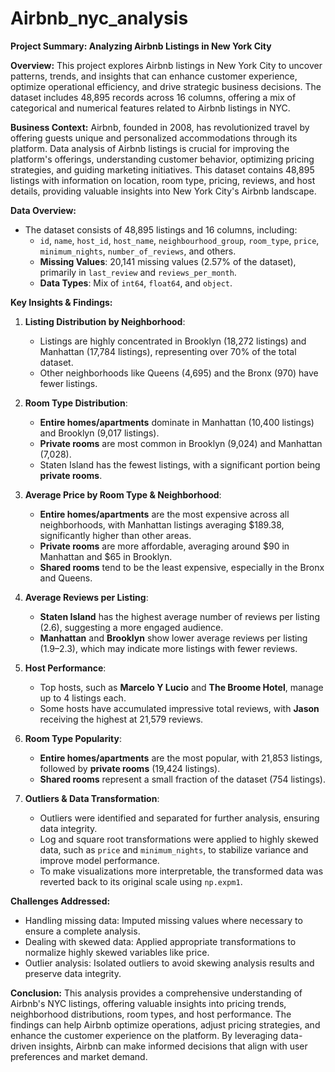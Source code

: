 # Airbnb_nyc_analysis

**Project Summary: Analyzing Airbnb Listings in New York City**

**Overview:**
This project explores Airbnb listings in New York City to uncover patterns, trends, and insights that can enhance customer experience, optimize operational efficiency, and drive strategic business decisions. The dataset includes 48,895 records across 16 columns, offering a mix of categorical and numerical features related to Airbnb listings in NYC.

**Business Context:**
Airbnb, founded in 2008, has revolutionized travel by offering guests unique and personalized accommodations through its platform. Data analysis of Airbnb listings is crucial for improving the platform's offerings, understanding customer behavior, optimizing pricing strategies, and guiding marketing initiatives. This dataset contains 48,895 listings with information on location, room type, pricing, reviews, and host details, providing valuable insights into New York City's Airbnb landscape.

**Data Overview:**

- The dataset consists of 48,895 listings and 16 columns, including:
  - `id`, `name`, `host_id`, `host_name`, `neighbourhood_group`, `room_type`, `price`, `minimum_nights`, `number_of_reviews`, and others.
  - **Missing Values**: 20,141 missing values (2.57% of the dataset), primarily in `last_review` and `reviews_per_month`.
  - **Data Types**: Mix of `int64`, `float64`, and `object`.

**Key Insights & Findings:**

1. **Listing Distribution by Neighborhood**:

   - Listings are highly concentrated in Brooklyn (18,272 listings) and Manhattan (17,784 listings), representing over 70% of the total dataset.
   - Other neighborhoods like Queens (4,695) and the Bronx (970) have fewer listings.

2. **Room Type Distribution**:

   - **Entire homes/apartments** dominate in Manhattan (10,400 listings) and Brooklyn (9,017 listings).
   - **Private rooms** are most common in Brooklyn (9,024) and Manhattan (7,028).
   - Staten Island has the fewest listings, with a significant portion being **private rooms**.

3. **Average Price by Room Type & Neighborhood**:

   - **Entire homes/apartments** are the most expensive across all neighborhoods, with Manhattan listings averaging $189.38, significantly higher than other areas.
   - **Private rooms** are more affordable, averaging around $90 in Manhattan and $65 in Brooklyn.
   - **Shared rooms** tend to be the least expensive, especially in the Bronx and Queens.

4. **Average Reviews per Listing**:

   - **Staten Island** has the highest average number of reviews per listing (2.6), suggesting a more engaged audience.
   - **Manhattan** and **Brooklyn** show lower average reviews per listing (1.9–2.3), which may indicate more listings with fewer reviews.

5. **Host Performance**:

   - Top hosts, such as **Marcelo Y Lucio** and **The Broome Hotel**, manage up to 4 listings each.
   - Some hosts have accumulated impressive total reviews, with **Jason** receiving the highest at 21,579 reviews.

6. **Room Type Popularity**:

   - **Entire homes/apartments** are the most popular, with 21,853 listings, followed by **private rooms** (19,424 listings).
   - **Shared rooms** represent a small fraction of the dataset (754 listings).

7. **Outliers & Data Transformation**:
   - Outliers were identified and separated for further analysis, ensuring data integrity.
   - Log and square root transformations were applied to highly skewed data, such as `price` and `minimum_nights`, to stabilize variance and improve model performance.
   - To make visualizations more interpretable, the transformed data was reverted back to its original scale using `np.expm1`.

**Challenges Addressed:**

- Handling missing data: Imputed missing values where necessary to ensure a complete analysis.
- Dealing with skewed data: Applied appropriate transformations to normalize highly skewed variables like price.
- Outlier analysis: Isolated outliers to avoid skewing analysis results and preserve data integrity.

**Conclusion:**
This analysis provides a comprehensive understanding of Airbnb's NYC listings, offering valuable insights into pricing trends, neighborhood distributions, room types, and host performance. The findings can help Airbnb optimize operations, adjust pricing strategies, and enhance the customer experience on the platform. By leveraging data-driven insights, Airbnb can make informed decisions that align with user preferences and market demand.
